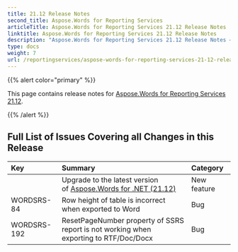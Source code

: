 ```yaml
---
title: 21.12 Release Notes
second_title: Aspose.Words for Reporting Services
articleTitle: Aspose.Words for Reporting Services 21.12 Release Notes
linktitle: Aspose.Words for Reporting Services 21.12 Release Notes
description: "Aspose.Words for Reporting Services 21.12 Release Notes – the latest updates and fixes."
type: docs
weight: 7
url: /reportingservices/aspose-words-for-reporting-services-21-12-release-notes/
---
```


{{% alert color="primary" %}}

This page contains release notes for [Aspose.Words for Reporting Services 21.12](https://downloads.aspose.com/words/reportingservices/new-releases/aspose.words-for-reporting-services-21.12-msi/).

{{% /alert %}}

## Full List of Issues Covering all Changes in this Release

|Key |Summary |Category |
| :- | :- | :- |
| |Upgrade to the latest version of [Aspose.Words for .NET (21.12)](/words/net/aspose-words-for-net-21-12-release-notes/)|New feature|
|WORDSRS-84|Row height of table is incorrect when exported to Word|Bug|
|WORDSRS-192|ResetPageNumber property of SSRS report is not working when exporting to RTF/Doc/Docx|Bug|
